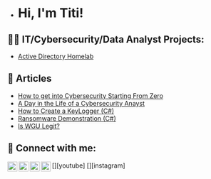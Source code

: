 - <h1>Hi, I'm Titi! </h1>

<h2>👨‍💻 IT/Cybersecurity/Data Analyst Projects:</h2>

- [Active Directory Homelab](https://github.com/techgeek16/LABURL)

<h2>📖 Articles</h2>

- [How to get into Cybersecurity Starting From Zero](https://www.youtube.com/watch?v=a83ASGn_V_s)
- [A Day in the Life of a Cybersecurity Anayst](https://www.youtube.com/watch?v=uHy3oM7NnoU)
- [How to Create a KeyLogger (C#)](https://www.youtube.com/watch?v=N-L9hklSlNk)
- [Ransomware Demonstration (C#)](https://www.youtube.com/watch?v=OfvdQeh79s0)
- [Is WGU Legit?](https://www.youtube.com/watch?v=E2MwRWxDBkA)

<h2> 🤳 Connect with me:</h2>

[<img align="left" alt="techgeek16 | YouTube" width="22px" src="https://cdn.jsdelivr.net/npm/simple-icons@v3/icons/youtube.svg" />][youtube]
[<img align="left" alt="techgeek16 | Twitter" width="22px" src="https://cdn.jsdelivr.net/npm/simple-icons@v3/icons/twitter.svg" />][twitter]
[<img align="left" alt="techgeek16 | LinkedIn" width="22px" src="https://cdn.jsdelivr.net/npm/simple-icons@v3/icons/linkedin.svg" />][linkedin]
[<img align="left" alt="techgeek16 | Instagram" width="22px" src="https://cdn.jsdelivr.net/npm/simple-icons@v3/icons/instagram.svg" />][instagram]

[twitter]: https://twitter.com/@tititolbert
[linkedin]: https://linkedin.com/in/titi-t

<!--
*techgeek16/techgeek16** is a ✨ _special_ ✨ repository because its `README.md` (this file) appears on your GitHub profile.

Here are some ideas to get you started:

- 🔭 I’m currently working on ...
- 🌱 I’m currently learning ...
- 👯 I’m looking to collaborate on ...
- 🤔 I’m looking for help with ...
- 💬 Ask me about ...
- 📫 How to reach me: ...
- 😄 Pronouns: ...
- ⚡ Fun fact: ...
-->
